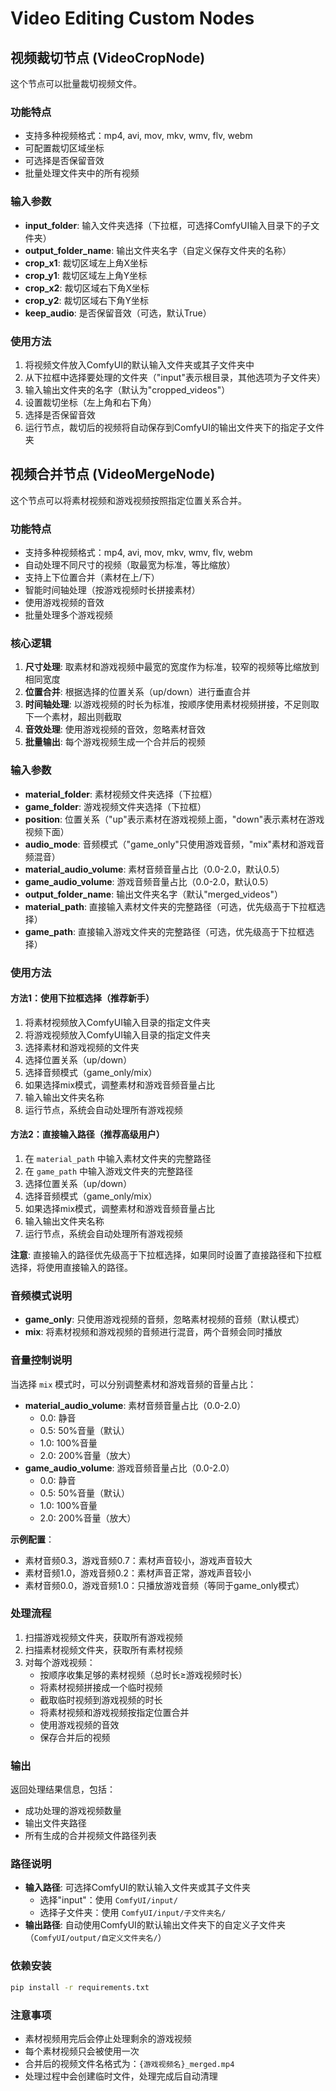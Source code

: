 # Video Editing Custom Nodes

## 视频裁切节点 (VideoCropNode)

这个节点可以批量裁切视频文件。

### 功能特点
- 支持多种视频格式：mp4, avi, mov, mkv, wmv, flv, webm
- 可配置裁切区域坐标
- 可选择是否保留音效
- 批量处理文件夹中的所有视频

### 输入参数
- **input_folder**: 输入文件夹选择（下拉框，可选择ComfyUI输入目录下的子文件夹）
- **output_folder_name**: 输出文件夹名字（自定义保存文件夹的名称）
- **crop_x1**: 裁切区域左上角X坐标
- **crop_y1**: 裁切区域左上角Y坐标  
- **crop_x2**: 裁切区域右下角X坐标
- **crop_y2**: 裁切区域右下角Y坐标
- **keep_audio**: 是否保留音效（可选，默认True）

### 使用方法
1. 将视频文件放入ComfyUI的默认输入文件夹或其子文件夹中
2. 从下拉框中选择要处理的文件夹（"input"表示根目录，其他选项为子文件夹）
3. 输入输出文件夹的名字（默认为"cropped_videos"）
4. 设置裁切坐标（左上角和右下角）
5. 选择是否保留音效
6. 运行节点，裁切后的视频将自动保存到ComfyUI的输出文件夹下的指定子文件夹

## 视频合并节点 (VideoMergeNode)

这个节点可以将素材视频和游戏视频按照指定位置关系合并。

### 功能特点
- 支持多种视频格式：mp4, avi, mov, mkv, wmv, flv, webm
- 自动处理不同尺寸的视频（取最宽为标准，等比缩放）
- 支持上下位置合并（素材在上/下）
- 智能时间轴处理（按游戏视频时长拼接素材）
- 使用游戏视频的音效
- 批量处理多个游戏视频

### 核心逻辑
1. **尺寸处理**: 取素材和游戏视频中最宽的宽度作为标准，较窄的视频等比缩放到相同宽度
2. **位置合并**: 根据选择的位置关系（up/down）进行垂直合并
3. **时间轴处理**: 以游戏视频的时长为标准，按顺序使用素材视频拼接，不足则取下一个素材，超出则截取
4. **音效处理**: 使用游戏视频的音效，忽略素材音效
5. **批量输出**: 每个游戏视频生成一个合并后的视频

### 输入参数
- **material_folder**: 素材视频文件夹选择（下拉框）
- **game_folder**: 游戏视频文件夹选择（下拉框）
- **position**: 位置关系（"up"表示素材在游戏视频上面，"down"表示素材在游戏视频下面）
- **audio_mode**: 音频模式（"game_only"只使用游戏音频，"mix"素材和游戏音频混音）
- **material_audio_volume**: 素材音频音量占比（0.0-2.0，默认0.5）
- **game_audio_volume**: 游戏音频音量占比（0.0-2.0，默认0.5）
- **output_folder_name**: 输出文件夹名字（默认"merged_videos"）
- **material_path**: 直接输入素材文件夹的完整路径（可选，优先级高于下拉框选择）
- **game_path**: 直接输入游戏文件夹的完整路径（可选，优先级高于下拉框选择）

### 使用方法

#### 方法1：使用下拉框选择（推荐新手）
1. 将素材视频放入ComfyUI输入目录的指定文件夹
2. 将游戏视频放入ComfyUI输入目录的指定文件夹
3. 选择素材和游戏视频的文件夹
4. 选择位置关系（up/down）
5. 选择音频模式（game_only/mix）
6. 如果选择mix模式，调整素材和游戏音频音量占比
7. 输入输出文件夹名称
8. 运行节点，系统会自动处理所有游戏视频

#### 方法2：直接输入路径（推荐高级用户）
1. 在 `material_path` 中输入素材文件夹的完整路径
2. 在 `game_path` 中输入游戏文件夹的完整路径
3. 选择位置关系（up/down）
4. 选择音频模式（game_only/mix）
5. 如果选择mix模式，调整素材和游戏音频音量占比
6. 输入输出文件夹名称
7. 运行节点，系统会自动处理所有游戏视频

**注意**: 直接输入的路径优先级高于下拉框选择，如果同时设置了直接路径和下拉框选择，将使用直接输入的路径。

### 音频模式说明
- **game_only**: 只使用游戏视频的音频，忽略素材视频的音频（默认模式）
- **mix**: 将素材视频和游戏视频的音频进行混音，两个音频会同时播放

### 音量控制说明
当选择 `mix` 模式时，可以分别调整素材和游戏音频的音量占比：
- **material_audio_volume**: 素材音频音量占比（0.0-2.0）
  - 0.0: 静音
  - 0.5: 50%音量（默认）
  - 1.0: 100%音量
  - 2.0: 200%音量（放大）
- **game_audio_volume**: 游戏音频音量占比（0.0-2.0）
  - 0.0: 静音
  - 0.5: 50%音量（默认）
  - 1.0: 100%音量
  - 2.0: 200%音量（放大）

**示例配置**：
- 素材音频0.3，游戏音频0.7：素材声音较小，游戏声音较大
- 素材音频1.0，游戏音频0.2：素材声音正常，游戏声音较小
- 素材音频0.0，游戏音频1.0：只播放游戏音频（等同于game_only模式）

### 处理流程
1. 扫描游戏视频文件夹，获取所有游戏视频
2. 扫描素材视频文件夹，获取所有素材视频
3. 对每个游戏视频：
   - 按顺序收集足够的素材视频（总时长≥游戏视频时长）
   - 将素材视频拼接成一个临时视频
   - 截取临时视频到游戏视频的时长
   - 将素材视频和游戏视频按指定位置合并
   - 使用游戏视频的音效
   - 保存合并后的视频

### 输出
返回处理结果信息，包括：
- 成功处理的游戏视频数量
- 输出文件夹路径
- 所有生成的合并视频文件路径列表

### 路径说明
- **输入路径**: 可选择ComfyUI的默认输入文件夹或其子文件夹
  - 选择"input"：使用 `ComfyUI/input/`
  - 选择子文件夹：使用 `ComfyUI/input/子文件夹名/`
- **输出路径**: 自动使用ComfyUI的默认输出文件夹下的自定义子文件夹（`ComfyUI/output/自定义文件夹名/`）

### 依赖安装
```bash
pip install -r requirements.txt
```

### 注意事项
- 素材视频用完后会停止处理剩余的游戏视频
- 每个素材视频只会被使用一次
- 合并后的视频文件名格式为：`{游戏视频名}_merged.mp4`
- 处理过程中会创建临时文件，处理完成后自动清理
